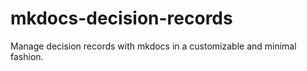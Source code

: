mkdocs-decision-records
===

Manage decision records with mkdocs in a customizable and minimal fashion.